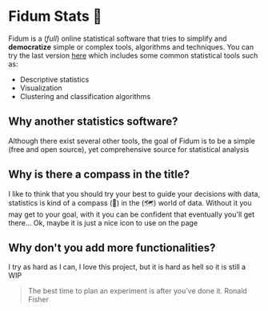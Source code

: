 # Fidum Stats :compass:

Fidum is a (*full*) online statistical software that tries to simplify and **democratize** simple or complex tools, algorithms and techniques. You can try the last version [here](https://fidum.io) which includes some common statistical tools such as:

- Descriptive statistics
- Visualization
- Clustering and classification algorithms

## Why another statistics software?

Although there exist several other tools, the goal of Fidum is to be a simple (free and open source), yet comprehensive source for statistical analysis

## Why is there a compass in the title?

I like to think that you should try your best to guide your decisions with data, statistics is kind of a compass (:compass:) in the (:world_map:) world of data. Without it you may get to your goal, with it you can be confident that eventually you'll get there... Ok, maybe it is just a nice icon to use on the page    

## Why don't you add more functionalities?

I try as hard as I can, I love this project, but it is hard as hell so it is still a WIP

> The best time to plan an experiment is after you've done it.
> Ronald Fisher

